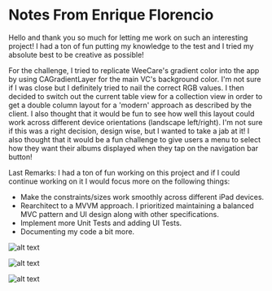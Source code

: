 # Notes From Enrique Florencio

Hello and thank you so much for letting me work on such an interesting project! I had a ton of fun putting my knowledge to the test and I tried my absolute best to be creative as possible! 

For the challenge, I tried to replicate WeeCare's gradient color into the app by using CAGradientLayer for the main VC's background color. I'm not sure if I was close but I definitely tried to nail the correct RGB values. I then decided to switch out the current table view for a collection view in order to get a double column layout for a 'modern' approach as described by the client. I also thought that it would be fun to see how well this layout could work across different device orientations (landscape left/right). I'm not sure if this was a right decision, design wise, but I wanted to take a jab at it! I also thought that it would be a fun challenge to give users a menu to select how they want their albums displayed when they tap on the navigation bar button! 

Last Remarks:
  I had a ton of fun working on this project and if I could continue working on it I would focus more on the following things:
  - Make the constraints/sizes work smoothly across different iPad devices.
  - Rearchitect to a MVVM approach. I prioritized maintaining a balanced MVC pattern and UI design along with other specifications.
  - Implement more Unit Tests and adding UI Tests.
  - Documenting my code a bit more.


![alt text](https://i.imgur.com/X6sa7Mc.png) 

![alt text](https://i.imgur.com/9sIMU6K.png)

![alt text](https://i.imgur.com/9Zbyyri.png)
